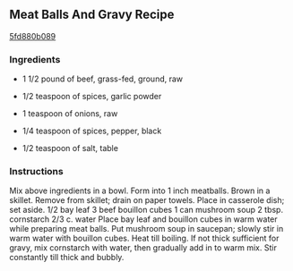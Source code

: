 ## Meat Balls And Gravy Recipe

[5fd880b089](http://cookeatshare.com/recipes/meat-balls-and-gravy-26407)

### Ingredients

 - 1 1/2 pound of beef, grass-fed, ground, raw

 - 1/2 teaspoon of spices, garlic powder

 - 1 teaspoon of onions, raw

 - 1/4 teaspoon of spices, pepper, black

 - 1/2 teaspoon of salt, table

### Instructions

Mix above ingredients in a bowl. Form into 1 inch meatballs. Brown in a skillet. Remove from skillet; drain on paper towels. Place in casserole dish; set aside. 1/2 bay leaf 3 beef bouillon cubes 1 can mushroom soup 2 tbsp. cornstarch 2/3 c. water Place bay leaf and bouillon cubes in warm water while preparing meat balls. Put mushroom soup in saucepan; slowly stir in warm water with bouillon cubes. Heat till boiling. If not thick sufficient for gravy, mix cornstarch with water, then gradually add in to warm mix. Stir constantly till thick and bubbly.